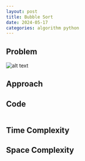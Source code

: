 ```yaml
---
layout: post
title: Bubble Sort
date: 2024-05-17
categories: algorithm python
---
```

## Problem
![alt text]()

## Approach


## Code
```python

```
## Time Complexity

## Space Complexity
